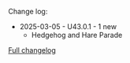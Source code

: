 Change log:
* 2025-03-05 - U43.0.1 - 1 new
  * Hedgehog and Hare Parade

[Full changelog](Changelog.md)
